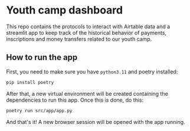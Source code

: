 # Youth camp dashboard

This repo contains the protocols to interact with Airtable data and a streamlit app to keep track of the historical behavior of payments, inscriptions and money transfers related to our youth camp.

## How to run the app

First, you need to make sure you have `python3.11` and poetry installed:

```sh
pip install poetry
```

After that, a new virtual environment will be created containing the dependencies to run this app. Once this is done, do this:

```sh
poetry run src/app/app.py
```

And that's it! A new browser session will be opened with the app running.
